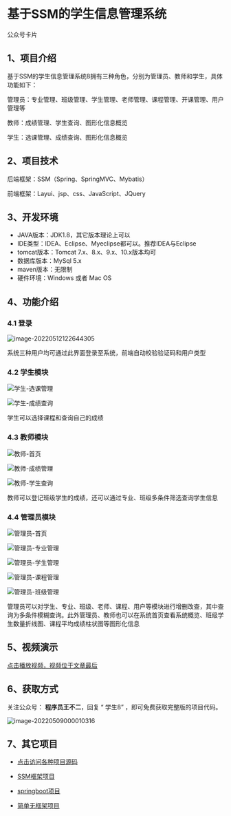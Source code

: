 # 基于SSM的学生信息管理系统

公众号卡片



## 1、项目介绍

基于SSM的学生信息管理系统8拥有三种角色，分别为管理员、教师和学生，具体功能如下：

管理员：专业管理、班级管理、学生管理、老师管理、课程管理、开课管理、用户管理等

教师：成绩管理、学生查询、图形化信息概览

学生：选课管理、成绩查询、图形化信息概览


## 2、项目技术

后端框架：SSM（Spring、SpringMVC、Mybatis）

前端框架：Layui、jsp、css、JavaScript、JQuery

## 3、开发环境

- JAVA版本：JDK1.8，其它版本理论上可以
- IDE类型：IDEA、Eclipse、Myeclipse都可以。推荐IDEA与Eclipse
- tomcat版本：Tomcat 7.x、8.x、9.x、10.x版本均可
- 数据库版本：MySql 5.x
- maven版本：无限制
- 硬件环境：Windows 或者 Mac OS


## 4、功能介绍

### 4.1 登录

![image-20220512122644305](https://gitee.com/buer_wang/project-drawing-bed/raw/master/Typora-Images/20220512122647.png)

系统三种用户均可通过此界面登录至系统，前端自动校验验证码和用户类型

### 4.2 学生模块

![学生-选课管理](https://gitee.com/buer_wang/project-drawing-bed/raw/master/Typora-Images/20220512122748.jpg)

![学生-成绩查询](https://gitee.com/buer_wang/project-drawing-bed/raw/master/Typora-Images/20220512122753.jpg)

学生可以选择课程和查询自己的成绩

### 4.3 教师模块

![教师-首页](https://gitee.com/buer_wang/project-drawing-bed/raw/master/Typora-Images/20220512122818.jpg)

![教师-成绩管理](https://gitee.com/buer_wang/project-drawing-bed/raw/master/Typora-Images/20220512122822.jpg)

![教师-学生查询](https://gitee.com/buer_wang/project-drawing-bed/raw/master/Typora-Images/20220512122848.jpg)

教师可以登记班级学生的成绩，还可以通过专业、班级多条件筛选查询学生信息

### 4.4 管理员模块

![管理员-首页](https://gitee.com/buer_wang/project-drawing-bed/raw/master/Typora-Images/20220512122948.jpg)

![管理员-专业管理](https://gitee.com/buer_wang/project-drawing-bed/raw/master/Typora-Images/20220512122837.jpg)

![管理员-学生管理](https://gitee.com/buer_wang/project-drawing-bed/raw/master/Typora-Images/20220512122931.jpg)

![管理员-课程管理](https://gitee.com/buer_wang/project-drawing-bed/raw/master/Typora-Images/20220512122940.jpg)

![管理员-班级管理](https://gitee.com/buer_wang/project-drawing-bed/raw/master/Typora-Images/20220512122943.jpg)

管理员可以对学生、专业、班级、老师、课程、用户等模块进行增删改查，其中查询为多条件模糊查询。此外管理员、教师也可以在系统首页查看系统概览、班级学生数量折线图、课程平均成绩柱状图等图形化信息

## 5、视频演示

[点击播放视频，视频位于文章最后](https://mp.weixin.qq.com/s/WwD7U46_y4B72dQ6nu6O_g)

## 6、获取方式

关注公众号： **程序员王不二**，回复 “ 学生8” ，即可免费获取完整版的项目代码。

![image-20220509000010316](https://gitee.com/buer_wang/project-drawing-bed/raw/master/Typora-Images/20220509000012.png)

## 7、其它项目

* [点击访问各种项目源码](https://mp.weixin.qq.com/s?__biz=MzkwMjM1MjM0Ng==&mid=2247483834&idx=1&sn=40517cecf36ce5d7663ed774a033fa2c&chksm=c0a79d0ff7d0141943c5d8da40b489e8ecdda5c345568776f475576506c76a954bd8238dc4f5#rd)
* [SSM框架项目](https://mp.weixin.qq.com/mp/appmsgalbum?__biz=MzkwMjM1MjM0Ng==&action=getalbum&album_id=2387377591113859072#wechat_redirect)

* [springboot项目](https://mp.weixin.qq.com/mp/appmsgalbum?__biz=MzkwMjM1MjM0Ng==&action=getalbum&album_id=2387377898791223296#wechat_redirect)

* [简单无框架项目](https://mp.weixin.qq.com/mp/appmsgalbum?__biz=MzkwMjM1MjM0Ng==&action=getalbum&album_id=2387378317047218183#wechat_redirect)

  

